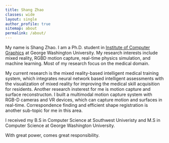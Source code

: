 ```yaml
---
title: Shang Zhao
classes: wide
layout: single
author_profile: true
sitemap: about
permalink: /about/
---
```


My name is Shang Zhao. I am a Ph.D. student in [Institute of Computer Graphics](https://icg.gwu.edu/) at George Washington University. My research interests include mixed reality, RGBD motion capture, real-time physics simulation, and machine learning. Most of my research focus on the medical domain. 

My current research is the mixed reality-based intelligent medical training system, which integrates neural network based intelligent assessments with the visualization of mixed reality for improving the medical skill acquisition for residents. Another research insterest for me is motion capture and surface reconstructon. I built a multimodal motion capture system with RGB-D cameras and VR devices, which can capture motion and surfaces in real-time. Correspondence finding and efficient shape registration is another sub-topic for me in this area.   

I received my B.S in Computer Science at Southwest Univeristy and M.S in Computer Science at George Washington University.

With great power, comes great responsibility.


